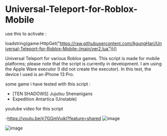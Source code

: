# Universal-Teleport-for-Roblox-Mobile

use this to activate :

loadstring(game:HttpGet("https://raw.githubusercontent.com/AgungHari/Universal-Teleport-for-Roblox-Mobile-/main/ver2.lua"))()

Universal Teleport for various Roblox games. This script is made for mobile platforms; please note that the script is currently in development. I am using the Apple Ware executor (I did not create the executor). In this test, the device I used is an iPhone 13 Pro.

some game i have tested with this script :
- [TEN SHADOWS] Jujutsu Shenanigans
- Expedition Antartica (Unstable)

youtube video for this script

-https://youtu.be/jr7GGmVujkI?feature=shared
![image](https://youtu.be/jr7GGmVujkI?feature=shared)

![image](https://youtu.be/jr7GGmVujkI?feature=shared)

